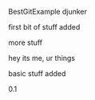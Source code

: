 BestGitExample
djunker

first bit of stuff added

more stuff

hey its me, ur things

basic stuff added

0.1